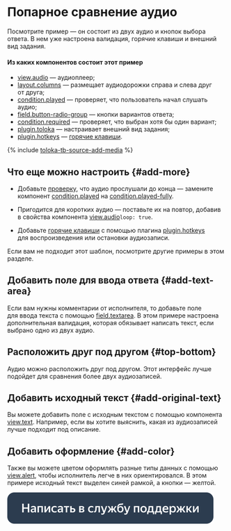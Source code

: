 # Попарное сравнение аудио

Посмотрите пример — он состоит из двух аудио и кнопок выбора ответа. В нем уже настроена валидация, горячие клавиши и внешний вид задания.

#### Из каких компонентов состоит этот пример

- [view.audio](../reference/view.audio.md) — аудиоплеер;
- [layout.columns](../reference/layout.columns.md) — размещает аудиодорожки справа и слева друг от друга;
- [condition.played](../reference/condition.played.md) — проверяет, что пользователь начал слушать аудио;
- [field.button-radio-group](../reference/field.button-radio-group.md) — кнопки вариантов ответа;
- [condition.required](../reference/condition.required.md) — проверяет, что выбран хотя бы один вариант;
- [plugin.toloka](../reference/plugin.toloka.md) — настраивает внешний вид задания;
- [plugin.hotkeys](../reference/plugin.hotkeys.md) — [горячие клавиши](../best-practices/hotkeys.md).

{% include [toloka-tb-source-add-media](../_includes/toloka-tb-source/id-toloka-tb-source/add-media.md) %}



## Что еще можно настроить {#add-more}

- Добавьте [проверку](../best-practices/conditions.md), что аудио прослушали до конца — замените компонент [condition.played](../reference/condition.played.md) на [condition.played-fully](../reference/condition.played-fully.md).

- Пригодится для коротких аудио — поставьте их на повтор, добавив в свойства компонента [view.audio](../reference/view.audio.md)`loop: true`.

- Добавьте [горячие клавиши](../best-practices/hotkeys.md) с помощью плагина [plugin.hotkeys](../reference/plugin.hotkeys.md) для воспроизведения или остановки аудиозаписи.


Если вам не подходит этот шаблон, посмотрите другие примеры в этом разделе.


## Добавить поле для ввода ответа {#add-text-area}

Если вам нужны комментарии от исполнителя, то добавьте поле для ввода текста с помощью [field.textarea](../reference/field.textarea.md). В этом примере настроена дополнительная валидация, которая обязывает написать текст, если выбрано одно из двух аудио.


## Расположить друг под другом {#top-bottom}

Аудио можно расположить друг под другом. Этот интерфейс лучше подойдет для сравнения более двух аудиозаписей.


## Добавить исходный текст {#add-original-text}

Вы можете добавить поле с исходным текстом с помощью компонента [view.text](../reference/view.text.md). Например, если вы хотите выяснить, какая из аудиозаписей лучше подходит под описание.


## Добавить оформление {#add-color}

Также вы можете цветом оформлять разные типы данных с помощью [view.alert](../reference/view.alert.md), чтобы исполнитель легче в них ориентировался. В этом примере исходный текст выделен синей рамкой, а кнопки — желтой.


[![](../_images/buttons/contact-support.svg)](../concepts/support.md)
